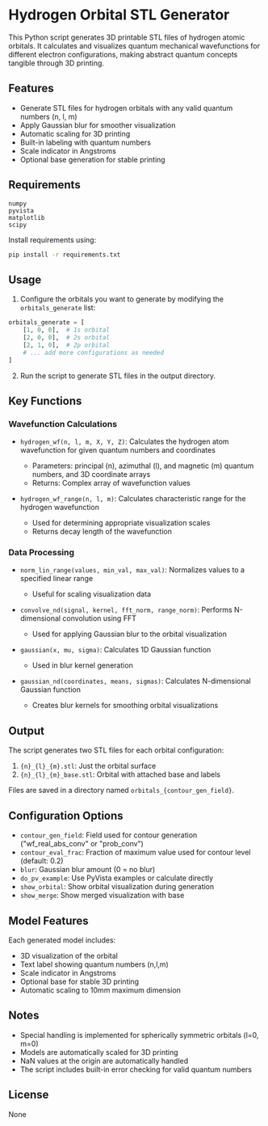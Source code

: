 # Hydrogen Orbital STL Generator

This Python script generates 3D printable STL files of hydrogen atomic orbitals. It calculates and visualizes quantum mechanical wavefunctions for different electron configurations, making abstract quantum concepts tangible through 3D printing.

## Features

- Generate STL files for hydrogen orbitals with any valid quantum numbers (n, l, m)
- Apply Gaussian blur for smoother visualization
- Automatic scaling for 3D printing
- Built-in labeling with quantum numbers
- Scale indicator in Angstroms
- Optional base generation for stable printing

## Requirements

```text
numpy
pyvista
matplotlib
scipy
```

Install requirements using:
```bash
pip install -r requirements.txt
```

## Usage

1. Configure the orbitals you want to generate by modifying the `orbitals_generate` list:
```python
orbitals_generate = [
    [1, 0, 0],  # 1s orbital
    [2, 0, 0],  # 2s orbital
    [2, 1, 0],  # 2p orbital
    # ... add more configurations as needed
]
```

2. Run the script to generate STL files in the output directory.

## Key Functions

### Wavefunction Calculations

- `hydrogen_wf(n, l, m, X, Y, Z)`: Calculates the hydrogen atom wavefunction for given quantum numbers and coordinates
  - Parameters: principal (n), azimuthal (l), and magnetic (m) quantum numbers, and 3D coordinate arrays
  - Returns: Complex array of wavefunction values

- `hydrogen_wf_range(n, l, m)`: Calculates characteristic range for the hydrogen wavefunction
  - Used for determining appropriate visualization scales
  - Returns decay length of the wavefunction

### Data Processing

- `norm_lin_range(values, min_val, max_val)`: Normalizes values to a specified linear range
  - Useful for scaling visualization data

- `convolve_nd(signal, kernel, fft_norm, range_norm)`: Performs N-dimensional convolution using FFT
  - Used for applying Gaussian blur to the orbital visualization

- `gaussian(x, mu, sigma)`: Calculates 1D Gaussian function
  - Used in blur kernel generation

- `gaussian_nd(coordinates, means, sigmas)`: Calculates N-dimensional Gaussian function
  - Creates blur kernels for smoothing orbital visualizations

## Output

The script generates two STL files for each orbital configuration:
1. `{n}_{l}_{m}.stl`: Just the orbital surface
2. `{n}_{l}_{m}_base.stl`: Orbital with attached base and labels

Files are saved in a directory named `orbitals_{contour_gen_field}`.

## Configuration Options

- `contour_gen_field`: Field used for contour generation ("wf_real_abs_conv" or "prob_conv")
- `contour_eval_frac`: Fraction of maximum value used for contour level (default: 0.2)
- `blur`: Gaussian blur amount (0 = no blur)
- `do_pv_example`: Use PyVista examples or calculate directly
- `show_orbital`: Show orbital visualization during generation
- `show_merge`: Show merged visualization with base

## Model Features

Each generated model includes:
- 3D visualization of the orbital
- Text label showing quantum numbers (n,l,m)
- Scale indicator in Angstroms
- Optional base for stable 3D printing
- Automatic scaling to 10mm maximum dimension

## Notes

- Special handling is implemented for spherically symmetric orbitals (l=0, m=0)
- Models are automatically scaled for 3D printing
- NaN values at the origin are automatically handled
- The script includes built-in error checking for valid quantum numbers

## License
None
